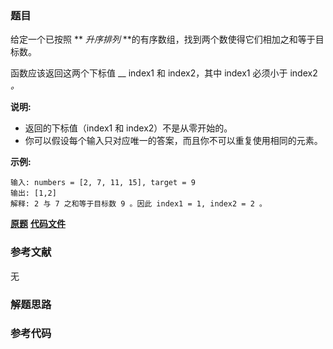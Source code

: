 ### 题目
给定一个已按照 ** _升序排列_  **的有序数组，找到两个数使得它们相加之和等于目标数。

函数应该返回这两个下标值 __ index1 和 index2，其中 index1 必须小于 index2 _。_

**说明:**

  * 返回的下标值（index1 和 index2）不是从零开始的。
  * 你可以假设每个输入只对应唯一的答案，而且你不可以重复使用相同的元素。

**示例:**

    
    
    输入: numbers = [2, 7, 11, 15], target = 9
    输出: [1,2]
    解释: 2 与 7 之和等于目标数 9 。因此 index1 = 1, index2 = 2 。

 **[原题](https://leetcode-cn.com/problems/two-sum-ii-input-array-is-sorted/)**    **[代码文件]()**


### 参考文献
无

### 解题思路




### 参考代码

```go


```




